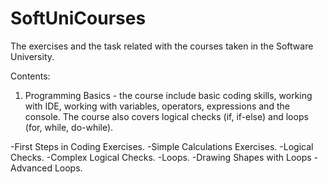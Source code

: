 # SoftUniCourses
The exercises and the task related with the courses taken in the Software University.

Contents:
1. Programming Basics - the course include basic coding skills, working with IDE, working with variables, operators, expressions and the console. The course also covers logical checks (if, if-else) and loops (for, while, do-while).

-First Steps in Coding Exercises. 
-Simple Calculations Exercises.
-Logical Checks.
-Complex Logical Checks.
-Loops.
-Drawing Shapes with Loops
-Advanced Loops.

